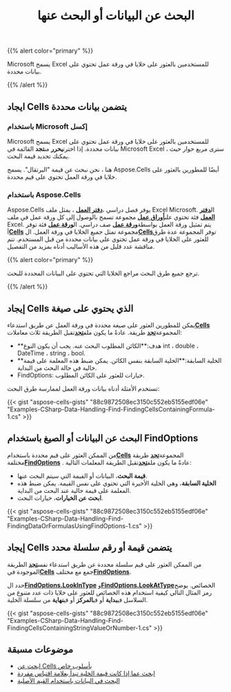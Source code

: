 ﻿---
title: البحث عن البيانات أو البحث عنها
type: docs
weight: 50
url: /ar/net/find-or-search-data/
---
{{% alert color="primary" %}}

Microsoft يسمح Excel للمستخدمين بالعثور على خلايا في ورقة عمل تحتوي على بيانات محددة.

{{% /alert %}}

## **ايجاد Cells يتضمن بيانات محددة**

### **باستخدام Microsoft إكسل**

Microsoft يسمح Excel للمستخدمين بالعثور على خلايا في ورقة عمل تحتوي على بيانات محددة. إذا اخترت**يحرر** من**تجد** القائمة في Microsoft Excel ، سترى مربع حوار حيث يمكنك تحديد قيمة البحث.

هنا ، نحن نبحث عن قيمة "البرتقال". يسمح Aspose.Cells أيضًا للمطورين بالعثور على خلايا في ورقة العمل تحتوي على قيم محددة.

### **باستخدام Aspose.Cells**

 Aspose.Cells يوفر فصل دراسي ،[**دفتر العمل**](https://reference.aspose.com/cells/net/aspose.cells/workbook) ، يمثل ملف Excel Microsoft. ال[**دفتر العمل**](https://reference.aspose.com/cells/net/aspose.cells/workbook) فئة تحتوي على[**أوراق عمل**](https://reference.aspose.com/cells/net/aspose.cells/workbook/properties/worksheets) مجموعة تسمح بالوصول إلى كل ورقة عمل في ملف Excel. يتم تمثيل ورقة العمل بواسطة[**ورقة عمل**](https://reference.aspose.com/cells/net/aspose.cells/worksheet) صف دراسي. ال[**ورقة عمل**](https://reference.aspose.com/cells/net/aspose.cells/worksheet) فئة توفر أ[**Cells**](https://reference.aspose.com/cells/net/aspose.cells/worksheet/properties/cells) مجموعة تمثل جميع الخلايا في ورقة العمل. ال[**Cells**](https://reference.aspose.com/cells/net/aspose.cells/worksheet/properties/cells)توفر المجموعة عدة طرق للعثور على الخلايا في ورقة عمل تحتوي على بيانات محددة من قبل المستخدم. تتم مناقشة عدد قليل من هذه الأساليب أدناه بمزيد من التفصيل.

{{% alert color="primary" %}}

ترجع جميع طرق البحث مراجع الخلايا التي تحتوي على البيانات المحددة للبحث.

{{% /alert %}}

## **إيجاد Cells الذي يحتوي على صيغة**

 يمكن للمطورين العثور على صيغة محددة في ورقة العمل عن طريق استدعاء[**Cells**](https://reference.aspose.com/cells/net/aspose.cells/worksheet/properties/cells) المجموعة[**تجد**](https://reference.aspose.com/cells/net/aspose.cells/cells/methods/find/index) طريقة. عادةً ما يكون ملف[**تجد**](https://reference.aspose.com/cells/net/aspose.cells/cells/methods/find/index)تقبل الطريقة ثلاث معاملات:

- **هدف:**الكائن المطلوب البحث عنه. يجب أن يكون النوع int ، double ، DateTime ، string ، bool.
- **الخلية السابقة:**الخلية السابقة بنفس الكائن. يمكن ضبط هذه المعلمة على قيمة خالية في حالة البحث من البداية.
- FindOptions: خيارات للعثور على الكائن المطلوب.

تستخدم الأمثلة أدناه بيانات ورقة العمل لممارسة طرق البحث:

{{< gist "aspose-cells-gists" "88c9872508ec3150c552eb5155edf06e" "Examples-CSharp-Data-Handling-Find-FindingCellsContainingFormula-1.cs" >}}

## **البحث عن البيانات أو الصيغ باستخدام FindOptions**

 من الممكن العثور على قيم محددة باستخدام[**Cells**](https://reference.aspose.com/cells/net/aspose.cells/worksheet/properties/cells) المجموعة[**تجد**](https://reference.aspose.com/cells/net/aspose.cells/cells/methods/find/index) طريقة مختلفة[**FindOptions**](https://reference.aspose.com/cells/net/aspose.cells/findoptions) . عادةً ما يكون ملف[**تجد**](https://reference.aspose.com/cells/net/aspose.cells/cells/methods/find/index)تقبل الطريقة المعلمات التالية:

- **قيمة البحث**، البيانات أو القيمة التي سيتم البحث عنها.
- **الخلية السابقة**، وهي الخلية الأخيرة التي تحتوي على نفس القيمة. يمكن ضبط هذه المعلمة على قيمة خالية عند البحث من البداية.
- **ابحث عن الخيارات**، خيارات البحث.

{{< gist "aspose-cells-gists" "88c9872508ec3150c552eb5155edf06e" "Examples-CSharp-Data-Handling-Find-FindingDataOrFormulasUsingFindOptions-1.cs" >}}

## **إيجاد Cells يتضمن قيمة أو رقم سلسلة محدد**

 من الممكن العثور على قيم سلسلة محددة عن طريق استدعاء نفس[**تجد**](https://reference.aspose.com/cells/net/aspose.cells/cells/methods/find/index) الطريقة الموجودة في[**Cells**](https://reference.aspose.com/cells/net/aspose.cells/worksheet/properties/cells) جمع مع مختلف[**FindOptions**](https://reference.aspose.com/cells/net/aspose.cells/findoptions).

 حدد ال[**FindOptions.LookInType**](https://reference.aspose.com/cells/net/aspose.cells/findoptions/properties/lookintype) و[**FindOptions.LookAtType**](https://reference.aspose.com/cells/net/aspose.cells/findoptions/properties/lookattype)الخصائص. يوضح رمز المثال التالي كيفية استخدام هذه الخصائص للعثور على خلايا ذات عدد متنوع من السلاسل في**بداية** أو في**المركز** أو في**نهاية** من سلسلة الخلية.

{{< gist "aspose-cells-gists" "88c9872508ec3150c552eb5155edf06e" "Examples-CSharp-Data-Handling-Find-FindingCellsContainingStringValueOrNumber-1.cs" >}}

## **موضوعات مسبقة**
- [ابحث عن Cells بأسلوب خاص](/cells/ar/net/find-cells-with-specific-style/)
- [ابحث عما إذا كانت قيمة الخلية تبدأ بعلامة اقتباس مفردة](/cells/ar/net/find-if-the-cell-value-starts-with-single-quote-mark/)
- [البحث في البيانات باستخدام القيم الأصلية](/cells/ar/net/search-data-using-original-values/)
